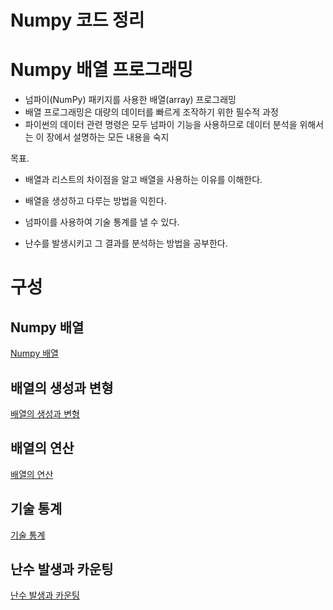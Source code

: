 # Numpy 코드 정리





# Numpy 배열 프로그래밍

- 넘파이(NumPy) 패키지를 사용한 배열(array) 프로그래밍
- 배열 프로그래밍은 대량의 데이터를 빠르게 조작하기 위한 필수적 과정
- 파이썬의 데이터 관련 명령은 모두 넘파이 기능을 사용하므로 데이터 분석을 위해서는 이 장에서 설명하는 모든 내용을 숙지

목표.

- 배열과 리스트의 차이점을 알고 배열을 사용하는 이유를 이해한다.

- 배열을 생성하고 다루는 방법을 익힌다.

- 넘파이를 사용하여 기술 통계를 낼 수 있다.

- 난수를 발생시키고 그 결과를 분석하는 방법을 공부한다.

  

# 구성 



## Numpy 배열

[Numpy 배열](https://www.notion.so/Numpy-25ed577bdf3244edb216e8ed9b2d2a2c)

## 배열의 생성과 변형

[배열의 생성과 변형](https://www.notion.so/e2497b9bdc1948aabb399d2ae6c1bd5e)

## 배열의 연산

[배열의 연산](https://www.notion.so/6d02f7bf4dc74523abbcbb9110bbf175)

## 기술 통계

[기술 통계](https://www.notion.so/438a1bf58dc74c2683bd444d8a465028)

## 난수 발생과 카운팅

[난수 발생과 카운팅](https://www.notion.so/02a5e7b607aa4c03af6f77d3086b5c30)
